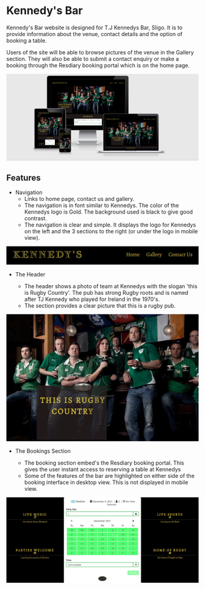 # Kennedy's Bar

Kennedy's Bar website is designed for T.J Kennedys Bar, Sligo. It is to provide information about the venue, contact details and the option of booking a table. 

Users of the site will be able to browse pictures of the venue in the Gallery section. They will also be able to submit a contact enquiry or make a booking through the Resdiary booking portal which is on the home page.

![mobile responsive design](assets/images/responsive-design.jpg)

## Features

- Navigation
    - Links to home page, contact us and gallery. 
    - The navigation is in font similar to Kennedys. The color of the Kennedys logo is Gold. The background used is black to give good contrast.
    - The navigation is clear and simple. It displays the logo for Kennedys on the left and the 3 sections to the right (or under the logo in mobile view). 

![navigation bar](assets/images/header.jpg)

- The Header

    - The header shows a photo of team at Kennedys with the slogan 'this is Rugby Country'. The pub has strong Rugby roots and is named after TJ Kennedy who played for Ireland in the 1970's.
    - The section provides a clear picture that this is a rugby pub.

![navigation bar](assets/images/rugby-country-hero-image.jpg)

- The Bookings Section

    - The booking section embed's the Resdiary booking portal. This gives the user instant access to reserving a table at Kennedys
    - Some of the features of the bar are highlighted on either side of the booking interface in desktop view. This is not displayed in mobile view.

![Booking Portal](assets/images/booking-portal.jpg)





